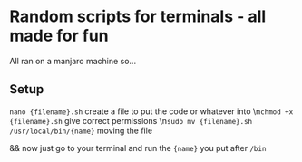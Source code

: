 # Random scripts for terminals - all made for fun 
All ran on a manjaro machine so...

## Setup
`nano {filename}.sh` create a file to put the code or whatever into
\n`chmod +x {filename}.sh` give correct permissions 
\n`sudo mv {filename}.sh /usr/local/bin/{name}` moving the file

&& now just go to your terminal and run the `{name}` you put after `/bin`
